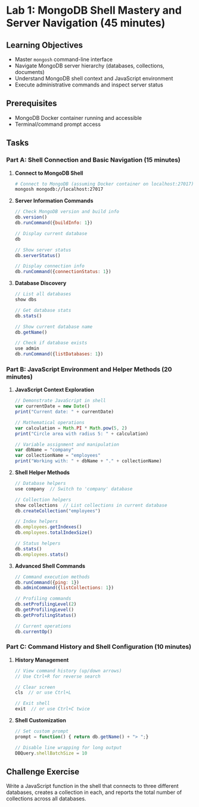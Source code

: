 # Lab 1: MongoDB Shell Mastery and Server Navigation (45 minutes)

## Learning Objectives
- Master `mongosh` command-line interface
- Navigate MongoDB server hierarchy (databases, collections, documents)
- Understand MongoDB shell context and JavaScript environment
- Execute administrative commands and inspect server status

## Prerequisites
- MongoDB Docker container running and accessible
- Terminal/command prompt access

## Tasks

### Part A: Shell Connection and Basic Navigation (15 minutes)
1. **Connect to MongoDB Shell**
   ```bash
   # Connect to MongoDB (assuming Docker container on localhost:27017)
   mongosh mongodb://localhost:27017

   ```

2. **Server Information Commands**
   ```javascript
   // Check MongoDB version and build info
   db.version()
   db.runCommand({buildInfo: 1})

   // Display current database
   db

   // Show server status
   db.serverStatus()

   // Display connection info
   db.runCommand({connectionStatus: 1})
   ```

3. **Database Discovery**
   ```javascript
   // List all databases
   show dbs

   // Get database stats
   db.stats()

   // Show current database name
   db.getName()

   // Check if database exists
   use admin
   db.runCommand({listDatabases: 1})
   ```

### Part B: JavaScript Environment and Helper Methods (20 minutes)
1. **JavaScript Context Exploration**
   ```javascript
   // Demonstrate JavaScript in shell
   var currentDate = new Date()
   print("Current date: " + currentDate)

   // Mathematical operations
   var calculation = Math.PI * Math.pow(5, 2)
   print("Circle area with radius 5: " + calculation)

   // Variable assignment and manipulation
   var dbName = "company"
   var collectionName = "employees"
   print("Working with: " + dbName + "." + collectionName)
   ```

2. **Shell Helper Methods**
   ```javascript
   // Database helpers
   use company  // Switch to 'company' database

   // Collection helpers
   show collections  // List collections in current database
   db.createCollection("employees")

   // Index helpers
   db.employees.getIndexes()
   db.employees.totalIndexSize()

   // Status helpers
   db.stats()
   db.employees.stats()
   ```

3. **Advanced Shell Commands**
   ```javascript
   // Command execution methods
   db.runCommand({ping: 1})
   db.adminCommand({listCollections: 1})

   // Profiling commands
   db.setProfilingLevel(2)
   db.getProfilingLevel()
   db.getProfilingStatus()

   // Current operations
   db.currentOp()
   ```

### Part C: Command History and Shell Configuration (10 minutes)
1. **History Management**
   ```javascript
   // View command history (up/down arrows)
   // Use Ctrl+R for reverse search

   // Clear screen
   cls  // or use Ctrl+L

   // Exit shell
   exit  // or use Ctrl+C twice
   ```

2. **Shell Customization**
   ```javascript
   // Set custom prompt
   prompt = function() { return db.getName() + "> ";}

   // Disable line wrapping for long output
   DBQuery.shellBatchSize = 10
   ```

## Challenge Exercise
Write a JavaScript function in the shell that connects to three different databases, creates a collection in each, and reports the total number of collections across all databases.